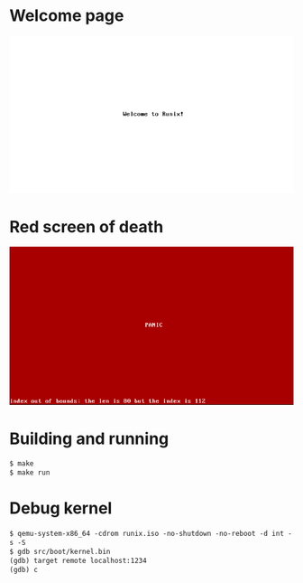 # Welcome page
![](screenshots/welcome_to_runix.png)

# Red screen of death
![](screenshots/red_screen_of_death.png)

# Building and running
```
$ make
$ make run
```

# Debug kernel
```SH
$ qemu-system-x86_64 -cdrom runix.iso -no-shutdown -no-reboot -d int -s -S
$ gdb src/boot/kernel.bin
(gdb) target remote localhost:1234
(gdb) c
```
